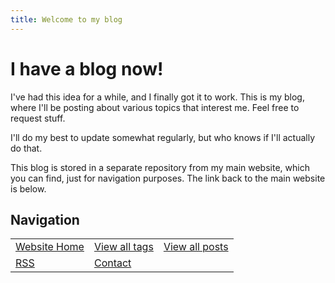 ```yaml
---
title: Welcome to my blog
---
```


# I have a blog now!

I've had this idea for a while, and I finally got it to work. This is my blog, where I'll be posting about various topics that interest me. Feel free to request stuff.

I'll do my best to update somewhat regularly, but who knows if I'll actually do that.

This blog is stored in a separate repository from my main website, which you can find, just for navigation purposes. The link back to the main website is below.

## Navigation
||||
|---|---|---|
| [Website Home](/)     | [View all tags](/blog/tags/) | [View all posts](/blog/posts/) |
| [RSS](/blog/feed.xml) | [Contact](/blog/contact/)    |                                |
